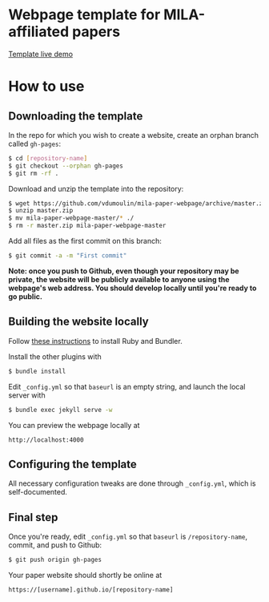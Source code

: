 # Webpage template for MILA-affiliated papers

[Template live demo](https://vdumoulin.github.io/mila-paper-webpage)

# How to use

## Downloading the template

In the repo for which you wish to create a website, create an orphan branch
called `gh-pages`:

``` bash
$ cd [repository-name]
$ git checkout --orphan gh-pages
$ git rm -rf .
```

Download and unzip the template into the repository:

``` bash
$ wget https://github.com/vdumoulin/mila-paper-webpage/archive/master.zip
$ unzip master.zip
$ mv mila-paper-webpage-master/* ./
$ rm -r master.zip mila-paper-webpage-master
```

Add all files as the first commit on this branch:

``` bash
$ git commit -a -m "First commit"
```

**Note: once you push to Github, even though your repository may be private, the
website will be publicly available to anyone using the webpage's web address.
You should develop locally until you're ready to go public.**

## Building the website locally

Follow [these instructions](https://help.github.com/articles/setting-up-your-github-pages-site-locally-with-jekyll/#requirements)
to install Ruby and Bundler.

Install the other plugins with

``` bash
$ bundle install
```

Edit `_config.yml` so that `baseurl` is an empty string, and launch the local
server with

``` bash
$ bundle exec jekyll serve -w
```

You can preview the webpage locally at

```
http://localhost:4000
```

## Configuring the template

All necessary configuration tweaks are done through `_config.yml`, which is
self-documented.

## Final step

Once you're ready, edit `_config.yml` so that `baseurl` is `/repository-name`,
commit, and push to Github:

``` bash
$ git push origin gh-pages
```

Your paper website should shortly be online at

```
https://[username].github.io/[repository-name]
```
